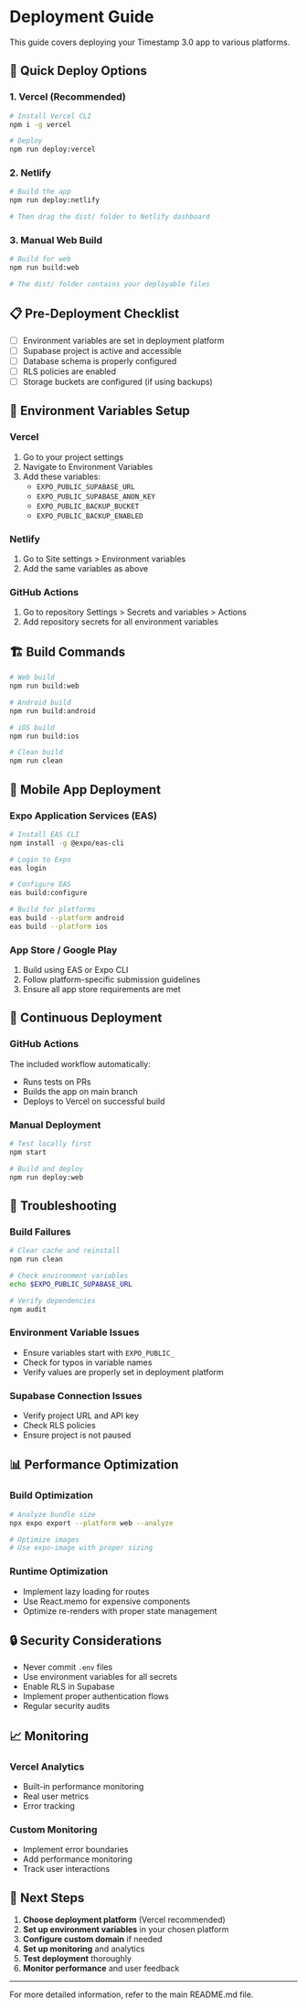 # Deployment Guide

This guide covers deploying your Timestamp 3.0 app to various platforms.

## 🚀 Quick Deploy Options

### 1. Vercel (Recommended)
```bash
# Install Vercel CLI
npm i -g vercel

# Deploy
npm run deploy:vercel
```

### 2. Netlify
```bash
# Build the app
npm run deploy:netlify

# Then drag the dist/ folder to Netlify dashboard
```

### 3. Manual Web Build
```bash
# Build for web
npm run build:web

# The dist/ folder contains your deployable files
```

## 📋 Pre-Deployment Checklist

- [ ] Environment variables are set in deployment platform
- [ ] Supabase project is active and accessible
- [ ] Database schema is properly configured
- [ ] RLS policies are enabled
- [ ] Storage buckets are configured (if using backups)

## 🔐 Environment Variables Setup

### Vercel
1. Go to your project settings
2. Navigate to Environment Variables
3. Add these variables:
   - `EXPO_PUBLIC_SUPABASE_URL`
   - `EXPO_PUBLIC_SUPABASE_ANON_KEY`
   - `EXPO_PUBLIC_BACKUP_BUCKET`
   - `EXPO_PUBLIC_BACKUP_ENABLED`

### Netlify
1. Go to Site settings > Environment variables
2. Add the same variables as above

### GitHub Actions
1. Go to repository Settings > Secrets and variables > Actions
2. Add repository secrets for all environment variables

## 🏗️ Build Commands

```bash
# Web build
npm run build:web

# Android build
npm run build:android

# iOS build
npm run build:ios

# Clean build
npm run clean
```

## 📱 Mobile App Deployment

### Expo Application Services (EAS)
```bash
# Install EAS CLI
npm install -g @expo/eas-cli

# Login to Expo
eas login

# Configure EAS
eas build:configure

# Build for platforms
eas build --platform android
eas build --platform ios
```

### App Store / Google Play
1. Build using EAS or Expo CLI
2. Follow platform-specific submission guidelines
3. Ensure all app store requirements are met

## 🔄 Continuous Deployment

### GitHub Actions
The included workflow automatically:
- Runs tests on PRs
- Builds the app on main branch
- Deploys to Vercel on successful build

### Manual Deployment
```bash
# Test locally first
npm start

# Build and deploy
npm run deploy:web
```

## 🚨 Troubleshooting

### Build Failures
```bash
# Clear cache and reinstall
npm run clean

# Check environment variables
echo $EXPO_PUBLIC_SUPABASE_URL

# Verify dependencies
npm audit
```

### Environment Variable Issues
- Ensure variables start with `EXPO_PUBLIC_`
- Check for typos in variable names
- Verify values are properly set in deployment platform

### Supabase Connection Issues
- Verify project URL and API key
- Check RLS policies
- Ensure project is not paused

## 📊 Performance Optimization

### Build Optimization
```bash
# Analyze bundle size
npx expo export --platform web --analyze

# Optimize images
# Use expo-image with proper sizing
```

### Runtime Optimization
- Implement lazy loading for routes
- Use React.memo for expensive components
- Optimize re-renders with proper state management

## 🔒 Security Considerations

- Never commit `.env` files
- Use environment variables for all secrets
- Enable RLS in Supabase
- Implement proper authentication flows
- Regular security audits

## 📈 Monitoring

### Vercel Analytics
- Built-in performance monitoring
- Real user metrics
- Error tracking

### Custom Monitoring
- Implement error boundaries
- Add performance monitoring
- Track user interactions

## 🎯 Next Steps

1. **Choose deployment platform** (Vercel recommended)
2. **Set up environment variables** in your chosen platform
3. **Configure custom domain** if needed
4. **Set up monitoring** and analytics
5. **Test deployment** thoroughly
6. **Monitor performance** and user feedback

---

For more detailed information, refer to the main README.md file.

